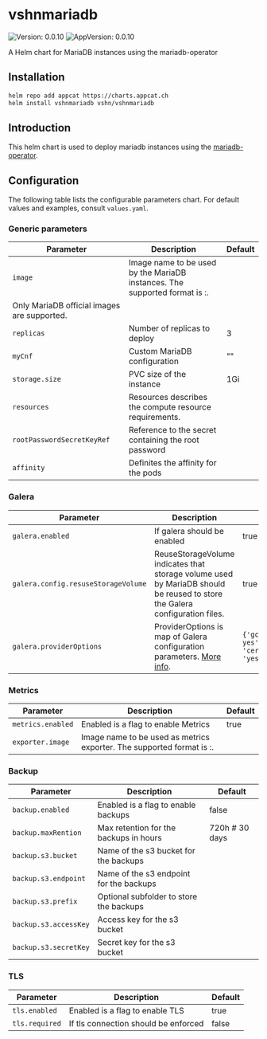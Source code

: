 # vshnmariadb

![Version: 0.0.10](https://img.shields.io/badge/Version-0.0.10-informational?style=flat-square) ![AppVersion: 0.0.10](https://img.shields.io/badge/AppVersion-0.0.10-informational?style=flat-square)

A Helm chart for MariaDB instances using the mariadb-operator

## Installation

```bash
helm repo add appcat https://charts.appcat.ch
helm install vshnmariadb vshn/vshnmariadb
```
<!---
The README.md file is automatically generated with helm-docs!

Edit the README.gotmpl.md template instead.
-->

## Introduction

This helm chart is used to deploy mariadb instances using the [mariadb-operator](https://github.com/mariadb-operator/mariadb-operator).

## Configuration

The following table lists the configurable parameters chart. For default values and examples, consult `values.yaml`.

### Generic parameters
| Parameter               | Description                                               | Default
|---                      | ---                                                       | ---
| `image`                 | Image name to be used by the MariaDB instances. The supported format is <image>:<tag>.
Only MariaDB official images are supported. |
| `replicas`              | Number of replicas to deploy                              | 3
| `myCnf`                 | Custom MariaDB configuration                              | ""
| `storage.size`          | PVC size of the instance                                  | 1Gi
| `resources`             | Resources describes the compute resource requirements.    |
| `rootPasswordSecretKeyRef` | Reference to the secret containing the root password   |
| `affinity`              | Definites the affinity for the pods                       |

### Galera

| Parameter                             | Description                     | Default
|---                                    | ---                             | ---
| `galera.enabled`                      | If galera should be enabled     | true
| `galera.config.resuseStorageVolume`   | ReuseStorageVolume indicates that storage volume used by MariaDB should be reused to store the Galera configuration files.    | true
| `galera.providerOptions`              | ProviderOptions is map of Galera configuration parameters. [More info]( https://mariadb.com/kb/en/galera-cluster-system-variables/#wsrep_provider_options). | `{'gcs.fc_single_primary': yes', 'cert.log_conflicts': 'yes'}`

### Metrics

| Parameter                             | Description                            | Default
| ---                                   | ---                                    | ---
| `metrics.enabled`                     | Enabled is a flag to enable Metrics    | true
| `exporter.image`                      | Image name to be used as metrics exporter. The supported format is <image>:<tag>. |

### Backup

| Parameter                             | Description                               | Default
| ---                                   | ---                                       | ---
| `backup.enabled`                      | Enabled is a flag to enable backups       | false
| `backup.maxRention`                   | Max retention for the backups in hours    | 720h # 30 days
| `backup.s3.bucket`                    | Name of the s3 bucket for the backups     |
| `backup.s3.endpoint`                  | Name of the s3 endpoint for the backups   |
| `backup.s3.prefix`                    | Optional subfolder to store the backups   |
| `backup.s3.accessKey`                 | Access key for the s3 bucket              |
| `backup.s3.secretKey`                 | Secret key for the s3 bucket              |

### TLS

| Parameter                             | Description                               | Default
| ---                                   | ---                                       | ---
| `tls.enabled`                         | Enabled is a flag to enable TLS           | true
| `tls.required`                        | If tls connection should be enforced      | false

<!---
Common/Useful Link references from values.yaml
-->
[resource-units]: https://kubernetes.io/docs/concepts/configuration/manage-resources-containers/#resource-units-in-kubernetes
[prometheus-operator]: https://github.com/coreos/prometheus-operator
